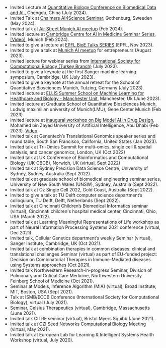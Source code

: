 
- Invited Lecture at [Quantitative Biology Conference on Biomedical Data and AI ](https://qbio.pku.edu.cn/QB2024/), Chengdu, China (July 2024).
- Invited  Talk at [Chalmers AI4Science Seminar](https://psolsson.github.io/AI4ScienceSeminar), Gothenburg, Sweeden (May 2024).
- Invited talk at [Air Street Munich.AI meetup](https://press.airstreet.com/p/munichai-meetup-22-feb-2024) (Feb 2024).
- Invited lecture at [Cambridge Centre for AI in Medicine Seminar Series](https://ccaim.cam.ac.uk/), [[Video]](https://www.youtube.com/watch?v=jU9hqOOiiAI&ab_channel=CambridgeCentreforAIinMedicine), Munich (Feb 2024).
- Invited to give a lecture at [EPFL BioE Talks SERIES](https://memento.epfl.ch/event/epfl-bioe-talks-series-generative-modelling-to-und/) (EPFL, Nov 2023).
- Invited to give a talk at [Munich AI meetup](https://www.meetup.com/munchen-artificial-intelligence-meetup/) for entrepreneurs (August 2023).
- Invited lecture for webinar series from [International Society for Computational Biology (Turkey Branch)](https://twitter.com/RSGTurkey/status/1681258136047349762) (July 2023).
- Invited to give a keynote  at the first Sanger machine learning symposium, Cambridge, UK (July 2023).
- Invited to give a keynote  at the annual retreat for the School of Quantitative Biosciences Munich, Tutzing, Germany (July 2023).
- Invited lecture at [ELLIS Summer School on Machine Learning for Healthcare and Biology - Manchester Unit](https://ellis.eu/events/ellis-summer-school-on-machine-learning-for-healthcare-and-biology-manchester-unit), Manchester, Uk (June 2023).
- Invited lecture at Graduate School of Quantitative Biosciences Munich, Ludwig maximilian university of Munich(LMU),  Gene Center Munich (Feb 2023)
- Invited lecture at [inaugural workshop on Big Model AI in Drug Design](https://mbzuai.ac.ae/news/big-model-ai-in-drug-design/), Mohamed bin Zayed University of Artificial Intelligence, Abu Dhabi (Feb 2023). [Video](https://youtu.be/Mb9cPX4UToM?t=2357)
- Invited talk at Genentech’s Translational Genomics speaker series and round table, South San Francisco, California, United States (Jan 2023).
- Invited talk at Tri-Omics Summit for multi-omics, single cell & spatial analysis, and cancer genomics, London, UK (Oct 2022)
- Invited talk at UK Conference of Bioinformatics and Computational Biology (UK-CBCB), Norwich, UK (virtual, Sept 2022)
- Invited talk at Sydney Precision Data Science Centre, University of Sydney, Sydney, Australia (Sept 2022).
- Invited talk at graduate school of biomedical engineering seminar series, University of New South Wales (UNSW), Sydney, Australia (Sept 2022).
- Invited talk at Oz Single Cell 2022, Gold Coast, Australia (Sept 2022).
- Invited to give a talk at TU Delft computer science department’s colloquium, TU Delft, Delft, Netherlands (Sept 2022).
- Invited talk at Cincinnati Children’s Biomedical Informatics seminar (virtual), Cincinnati children's hospital medical center, Cincinnati, Ohio, USA (March 2022).
- Invited talk at Learning Meaningful Representations of Life workshop as part of Neural Information Processing Systems  2021 conference (virtual, Dec 2021).
- Invited talk, Cellular Genetics department’s weekly Seminar (virtual), Sanger Institute, Cambridge, UK (Oct 2021).
- Invited talk at combination therapies in common diseases: clinical and translational challenges Seminar (virtual) as part of EU-funded project: Decision on Combinatorial Therapies in Immune-Mediated diseases using Systems approaches (Oct 2021).
- Invited talk Northwestern Research-in-progress Seminar, Division of Pulmonary and Critical Care Medicine, Northwestern University Feinberg School of Medicine (Oct 2021).
- Seminar at Models, Inference Algorithm (MIA) (virtual), Broad Institute, MIT, Boston, USA (Sept 2021).
- Talk at ISMB/ECCB Conference (International Society for Computational Biology), virtual (July 2021).
- Seminar, Celsius Therapeutics (virtual), Cambridge, Massachusetts (June 2021).
- Invited talk CITRE seminar (virtual), Bristol Myers Squibb (June 2021).
- Invited talk at CZI Seed Networks Computational Biology Meeting (virtual, May 2021).
- Invited talk at European Lab for Learning & Intelligent Systems Health Workshop (virtual, July 2020).














